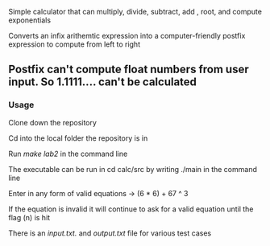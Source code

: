 Simple calculator that can multiply, divide, subtract, add , root, and compute exponentials

Converts an infix arithemtic expression into a computer-friendly postfix expression to compute from left to right

## Postfix can't compute float numbers from user input. So 1.1111.... can't be calculated

### Usage

Clone down the repository

Cd into the local folder the repository is in

Run *make lab2* in the command line

The executable can be run in cd calc/src by writing ./main in the command line

Enter in any form of valid equations -> (6 * 6) + 67 ^ 3

If the equation is invalid it will continue to ask for a valid equation until the flag (n) is hit

There is an *input.txt.* and *output.txt* file for various test cases


